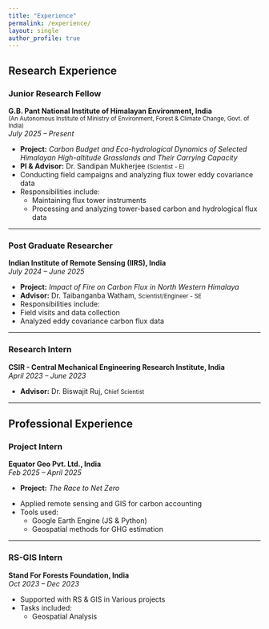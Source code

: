 ```yaml
---
title: "Experience"
permalink: /experience/
layout: single
author_profile: true
---
```


## Research Experience

### Junior Research Fellow  
**G.B. Pant National Institute of Himalayan Environment, India** <br>
<small> (An Autonomous Institute of Ministry of Environment, Forest & Climate Change, Govt. of India) </small><br>
*July 2025 – Present*  
- **Project:** *Carbon Budget and Eco-hydrological Dynamics of Selected Himalayan High-altitude Grasslands and Their Carrying Capacity*  
- **PI & Advisor:** Dr. Sandipan Mukherjee <small>(Scientist - E)</small>
- Conducting field campaigns and analyzing flux tower eddy covariance data  
- Responsibilities include:
  - Maintaining flux tower instruments  
  - Processing and analyzing tower-based carbon and hydrological flux data  

---

### Post Graduate Researcher  
**Indian Institute of Remote Sensing (IIRS), India**  
*July 2024 – June 2025*
- **Project:** *Impact of Fire on Carbon Flux in North Western Himalaya*  
- **Advisor:** Dr. Taibanganba Watham, <small> Scientist/Engineer - SE</small>
- Responsibilities include:
- Field visits and data collection 
- Analyzed eddy covariance carbon flux data

---

### Research Intern  
**CSIR - Central Mechanical Engineering Research Institute, India**  
*April 2023 – June 2023*
- **Advisor:** Dr. Biswajit Ruj, <small>Chief Scientist</small>

---

## Professional Experience

### Project Intern  
**Equator Geo Pvt. Ltd., India**  
*Feb 2025 – April 2025*  
- **Project:** *The Race to Net Zero*
<!--- -   **Reporting officer:** Bibin K Augustin, <small>Director</small> -->
- Applied remote sensing and GIS for carbon accounting  
- Tools used:
  - Google Earth Engine (JS & Python)  
  - Geospatial methods for GHG estimation

---

### RS-GIS Intern  
**Stand For Forests Foundation, India**  
*Oct 2023 – Dec 2023*  
- Supported with RS & GIS in Various projects  
- Tasks included:
  - Geospatial Analysis  
